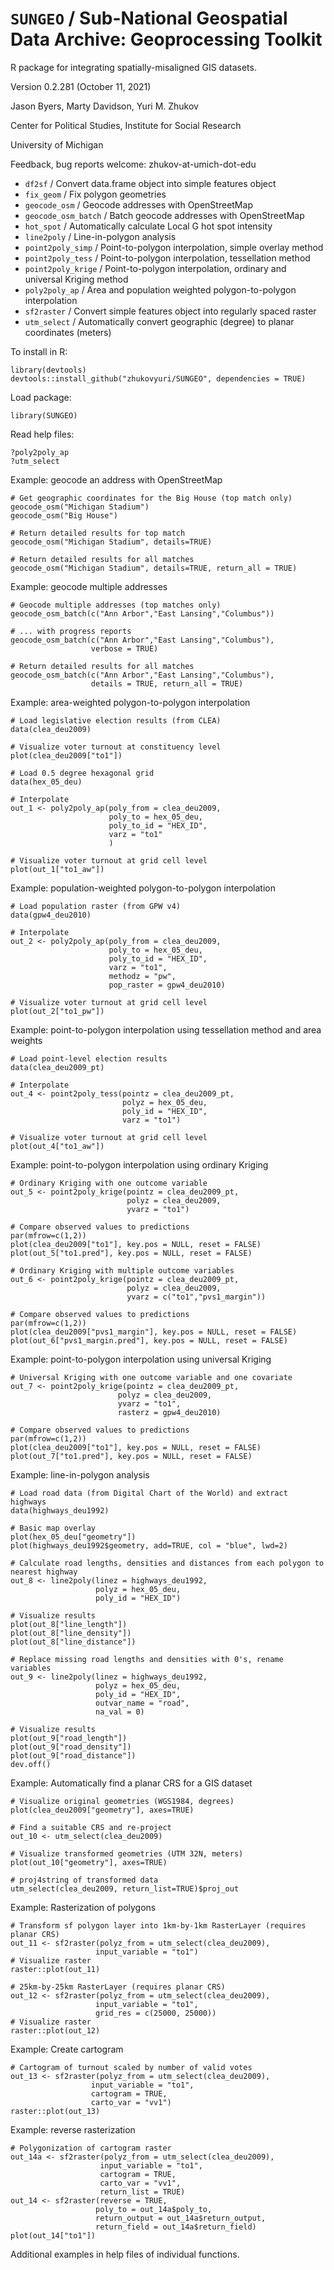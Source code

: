 # `SUNGEO` / Sub-National Geospatial Data Archive: Geoprocessing Toolkit
R package for integrating spatially-misaligned GIS datasets.

Version 0.2.281 (October 11, 2021)

Jason Byers, Marty Davidson, Yuri M. Zhukov

Center for Political Studies, Institute for Social Research

University of Michigan

Feedback, bug reports welcome: zhukov-at-umich-dot-edu

* `df2sf` / Convert data.frame object into simple features object
* `fix_geom` / Fix polygon geometries
* `geocode_osm` / Geocode addresses with OpenStreetMap
* `geocode_osm_batch` / Batch geocode addresses with OpenStreetMap
* `hot_spot` / Automatically calculate Local G hot spot intensity
* `line2poly` / Line-in-polygon analysis
* `point2poly_simp` / Point-to-polygon interpolation, simple overlay method
* `point2poly_tess` / Point-to-polygon interpolation, tessellation method
* `point2poly_krige` / Point-to-polygon interpolation, ordinary and universal Kriging method
* `poly2poly_ap` / Area and population weighted polygon-to-polygon interpolation
* `sf2raster` / Convert simple features object into regularly spaced raster
* `utm_select` / Automatically convert geographic (degree) to planar coordinates (meters)


To install in R:

```
library(devtools)
devtools::install_github("zhukovyuri/SUNGEO", dependencies = TRUE)
```

Load package:

```
library(SUNGEO)
```

Read help files:

```
?poly2poly_ap
?utm_select
```

Example: geocode an address with OpenStreetMap

```
# Get geographic coordinates for the Big House (top match only)
geocode_osm("Michigan Stadium")
geocode_osm("Big House")

# Return detailed results for top match
geocode_osm("Michigan Stadium", details=TRUE)

# Return detailed results for all matches
geocode_osm("Michigan Stadium", details=TRUE, return_all = TRUE)

```

Example: geocode multiple addresses

```
# Geocode multiple addresses (top matches only)
geocode_osm_batch(c("Ann Arbor","East Lansing","Columbus"))

# ... with progress reports
geocode_osm_batch(c("Ann Arbor","East Lansing","Columbus"), 
                  verbose = TRUE)

# Return detailed results for all matches
geocode_osm_batch(c("Ann Arbor","East Lansing","Columbus"),
                  details = TRUE, return_all = TRUE)

```

Example: area-weighted polygon-to-polygon interpolation

```
# Load legislative election results (from CLEA)
data(clea_deu2009)

# Visualize voter turnout at constituency level
plot(clea_deu2009["to1"])

# Load 0.5 degree hexagonal grid
data(hex_05_deu)

# Interpolate
out_1 <- poly2poly_ap(poly_from = clea_deu2009,
                      poly_to = hex_05_deu,
                      poly_to_id = "HEX_ID",
                      varz = "to1"
                      )

# Visualize voter turnout at grid cell level
plot(out_1["to1_aw"])
```

Example: population-weighted polygon-to-polygon interpolation

```
# Load population raster (from GPW v4)
data(gpw4_deu2010)

# Interpolate
out_2 <- poly2poly_ap(poly_from = clea_deu2009,
                      poly_to = hex_05_deu,
                      poly_to_id = "HEX_ID",
                      varz = "to1",
                      methodz = "pw",
                      pop_raster = gpw4_deu2010)

# Visualize voter turnout at grid cell level
plot(out_2["to1_pw"])
```

Example: point-to-polygon interpolation using tessellation method and area weights

```
# Load point-level election results
data(clea_deu2009_pt)

# Interpolate
out_4 <- point2poly_tess(pointz = clea_deu2009_pt,
                         polyz = hex_05_deu,
                         poly_id = "HEX_ID",
                         varz = "to1")

# Visualize voter turnout at grid cell level 
plot(out_4["to1_aw"])
```

Example: point-to-polygon interpolation using ordinary Kriging

```
# Ordinary Kriging with one outcome variable
out_5 <- point2poly_krige(pointz = clea_deu2009_pt,
                          polyz = clea_deu2009,
                          yvarz = "to1")

# Compare observed values to predictions
par(mfrow=c(1,2))
plot(clea_deu2009["to1"], key.pos = NULL, reset = FALSE)
plot(out_5["to1.pred"], key.pos = NULL, reset = FALSE)

# Ordinary Kriging with multiple outcome variables
out_6 <- point2poly_krige(pointz = clea_deu2009_pt,
                          polyz = clea_deu2009,
                          yvarz = c("to1","pvs1_margin"))

# Compare observed values to predictions
par(mfrow=c(1,2))
plot(clea_deu2009["pvs1_margin"], key.pos = NULL, reset = FALSE)
plot(out_6["pvs1_margin.pred"], key.pos = NULL, reset = FALSE)
```

Example: point-to-polygon interpolation using universal Kriging

```
# Universal Kriging with one outcome variable and one covariate
out_7 <- point2poly_krige(pointz = clea_deu2009_pt,
                        polyz = clea_deu2009,
                        yvarz = "to1",
                        rasterz = gpw4_deu2010)

# Compare observed values to predictions
par(mfrow=c(1,2))
plot(clea_deu2009["to1"], key.pos = NULL, reset = FALSE)
plot(out_7["to1.pred"], key.pos = NULL, reset = FALSE)
```

Example: line-in-polygon analysis

```
# Load road data (from Digital Chart of the World) and extract highways
data(highways_deu1992)

# Basic map overlay
plot(hex_05_deu["geometry"])
plot(highways_deu1992$geometry, add=TRUE, col = "blue", lwd=2)

# Calculate road lengths, densities and distances from each polygon to nearest highway
out_8 <- line2poly(linez = highways_deu1992,
                   polyz = hex_05_deu,
                   poly_id = "HEX_ID")
                   
# Visualize results
plot(out_8["line_length"])
plot(out_8["line_density"])
plot(out_8["line_distance"])

# Replace missing road lengths and densities with 0's, rename variables
out_9 <- line2poly(linez = highways_deu1992,
                   polyz = hex_05_deu,
                   poly_id = "HEX_ID",
                   outvar_name = "road",
                   na_val = 0)

# Visualize results
plot(out_9["road_length"])
plot(out_9["road_density"])
plot(out_9["road_distance"])
dev.off()
```

Example: Automatically find a planar CRS for a GIS dataset

```
# Visualize original geometries (WGS1984, degrees)
plot(clea_deu2009["geometry"], axes=TRUE)

# Find a suitable CRS and re-project
out_10 <- utm_select(clea_deu2009)

# Visualize transformed geometries (UTM 32N, meters)
plot(out_10["geometry"], axes=TRUE)

# proj4string of transformed data
utm_select(clea_deu2009, return_list=TRUE)$proj_out
```

Example: Rasterization of polygons

```
# Transform sf polygon layer into 1km-by-1km RasterLayer (requires planar CRS)
out_11 <- sf2raster(polyz_from = utm_select(clea_deu2009),
                   input_variable = "to1")
# Visualize raster
raster::plot(out_11)

# 25km-by-25km RasterLayer (requires planar CRS)
out_12 <- sf2raster(polyz_from = utm_select(clea_deu2009),
                   input_variable = "to1",
                   grid_res = c(25000, 25000))
# Visualize raster
raster::plot(out_12)
```

Example: Create cartogram

```
# Cartogram of turnout scaled by number of valid votes
out_13 <- sf2raster(polyz_from = utm_select(clea_deu2009),
                  input_variable = "to1",
                  cartogram = TRUE,
                  carto_var = "vv1")
raster::plot(out_13)
```

Example: reverse rasterization

```
# Polygonization of cartogram raster
out_14a <- sf2raster(polyz_from = utm_select(clea_deu2009),
                    input_variable = "to1",
                    cartogram = TRUE,
                    carto_var = "vv1",
                    return_list = TRUE)
out_14 <- sf2raster(reverse = TRUE,
                   poly_to = out_14a$poly_to,
                   return_output = out_14a$return_output,
                   return_field = out_14a$return_field)
plot(out_14["to1"])

```

Additional examples in help files of individual functions.
